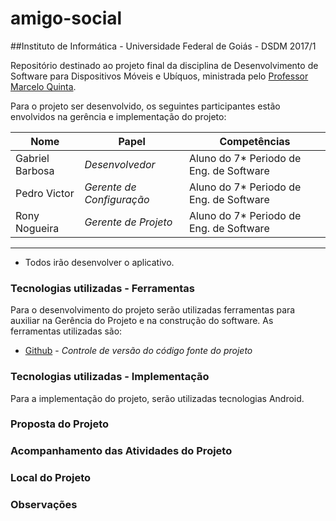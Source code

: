 # amigo-social

##Instituto de Informática - Universidade Federal de Goiás - DSDM 2017/1 

Repositório destinado ao projeto final da disciplina de Desenvolvimento de Software para Dispositivos Móveis e Ubíquos, ministrada pelo [Professor Marcelo Quinta](mailto:).

Para o projeto ser desenvolvido, os seguintes participantes estão envolvidos na gerência e implementação do projeto:

Nome             |            Papel           |  Competências
-----------------------------|----------------------------|---------
Gabriel Barbosa   | _Desenvolvedor_     |  Aluno do 7* Periodo de Eng. de Software|
Pedro Victor     | _Gerente de Configuração_   | Aluno do 7* Periodo de Eng. de Software|
Rony Nogueira    | _Gerente de Projeto_ | Aluno do 7* Periodo de Eng. de Software|
---------
* Todos irão desenvolver o aplicativo.


### Tecnologias utilizadas - Ferramentas

Para o desenvolvimento do projeto serão utilizadas ferramentas para auxiliar na Gerência do Projeto e na construção do software. As ferramentas utilizadas são:

- [Github](https://github.com) - _Controle de versão do código fonte do projeto_


### Tecnologias utilizadas - Implementação

Para a implementação do projeto, serão utilizadas tecnologias Android.

### Proposta do Projeto



### Acompanhamento das Atividades do Projeto



### Local do Projeto
 
 
### Observações

